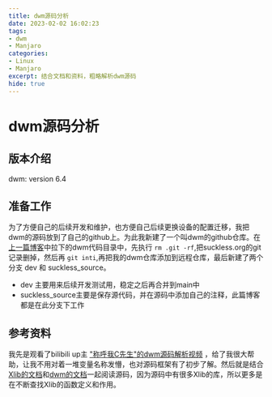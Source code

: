 ```yaml
---
title: dwm源码分析
date: 2023-02-02 16:02:23
tags:
- dwm
- Manjaro
categories: 
- Linux
- Manjaro
excerpt: 结合文档和资料，粗略解析dwm源码
hide: true
---
```


# dwm源码分析

## 版本介绍

dwm: version 6.4

## 准备工作

为了方便自己的后续开发和维护，也方便自己后续更换设备的配置迁移，我把dwm的源码放到了自己的github上。为此我新建了一个叫dwm的github仓库。在[上一篇博客](Manjaro从KDE更换为DWM.md)中拉下的dwm代码目录中，先执行 `rm .git -rf`,把suckless.org的git记录删掉，然后再 `git inti`,再把我的dwm仓库添加到远程仓库，最后新建了两个分支 dev 和 suckless_source。

* dev 主要用来后续开发测试用，稳定之后再合并到main中
* suckless_source主要是保存源代码，并在源码中添加自己的注释，此篇博客都是在此分支下工作

## 参考资料

我先是观看了bilibili up主 ["称呼我C先生"的dwm源码解析视频](https://www.bilibili.com/video/BV11U4y1i74t/?spm_id_from=333.788&vd_source=11f15dee056f94ffcf726c3cd64878a3) ，给了我很大帮助，让我不用对着一堆变量名称发懵，也对源码框架有了初步了解。然后就是结合[Xlib的文档](https://www.x.org/releases/current/doc/libX11/libX11/libX11.html)和[dwm的文档](https://dwm.suckless.org/customisation/)一起阅读源码，因为源码中有很多Xlib的库，所以更多是在不断查找Xlib的函数定义和作用。

<!-- 
## 框架

这篇源码解析按照以下几个方面来写

1. 介绍重要的结构体和变量
2. 
-->


<!-- 不知道要从哪里开始写 -->

